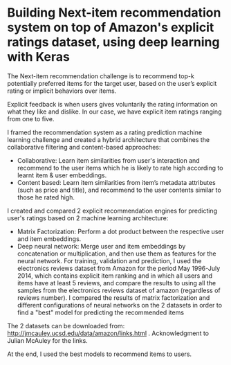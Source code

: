 # Building Next-item recommendation system on top of Amazon's explicit ratings dataset, using deep learning with Keras
The Next-item recommendation challenge is to recommend top-k potentially preferred items for the target user, based on the user’s explicit rating or implicit behaviors over items.

Explicit feedback is when users gives voluntarily the rating information on what they like and dislike.
In our case, we have explicit item ratings ranging from one to five.

I framed the recommendation system as a rating prediction machine learning challenge and created a hybrid architecture that combines the collaborative filtering and content-based approaches:
- Collaborative: Learn item similarities from user's interaction and recommend to the user items which he is likely to rate high according to learnt item & user embeddings.
- Content based: Learn item similarities from item’s metadata attributes (such as price and title), and recommend to the user contents similar to those he rated high.

I created and compared 2 explicit recommendation engines for predicting user's ratings  based on 2 machine learning architecture: 
- Matrix Factorization: Perform a dot product between the respective user and item embeddings.
- Deep neural network: Merge user and item embeddings by concatenation or multiplication, and then use them as features for the neural network.
For training, validation and prediction, I used the electronics reviews dataset from Amazon for the period May 1996-July 2014, which contains explicit item ranking and in which all users and items have at least 5 reviews, and compare the results to using all the samples from the electronics reviews dataset of amazon (regardless of reviews number).
I compared the results of matrix factorization and different configurations of neural networks on the 2 datasets in order to find a "best" model for predicting the recommended items

The 2 datasets can be downloaded from: http://jmcauley.ucsd.edu/data/amazon/links.html . Acknowledgment to Julian McAuley for the links.

At the end, I used the best models to recommend items to users. 



